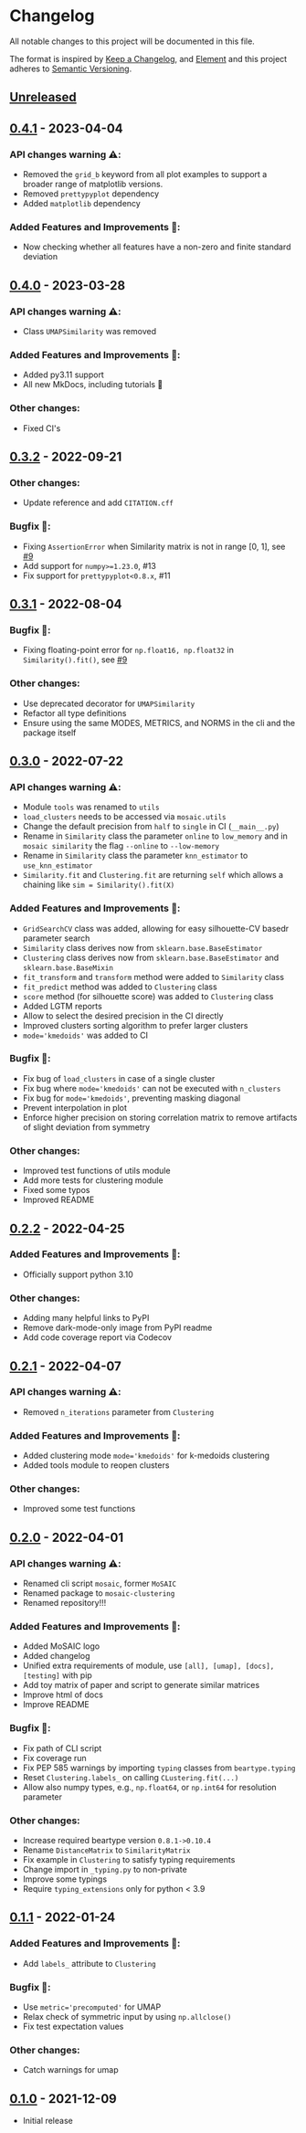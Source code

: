 # Changelog

All notable changes to this project will be documented in this file.

The format is inspired by [Keep a Changelog](https://keepachangelog.com/en/1.0.0/),
and [Element](https://github.com/vector-im/element-android)
and this project adheres to [Semantic Versioning](https://semver.org/spec/v2.0.0.html).

## [Unreleased]


## [0.4.1] - 2023-04-04
### API changes warning ⚠️:
- Removed the `grid_b` keyword from all plot examples to support a broader
  range of matplotlib versions.
- Removed `prettypyplot` dependency
- Added `matplotlib` dependency

### Added Features and Improvements 🙌:
- Now checking whether all features have a non-zero and finite standard deviation


## [0.4.0] - 2023-03-28
### API changes warning ⚠️:
- Class `UMAPSimilarity` was removed

### Added Features and Improvements 🙌:
- Added py3.11 support
- All new MkDocs, including tutorials 🎉

### Other changes:
- Fixed CI's


## [0.3.2] - 2022-09-21
### Other changes:
- Update reference and add `CITATION.cff`

### Bugfix 🐛:
- Fixing `AssertionError` when Similarity matrix is not in range [0, 1], see [#9](/../../issues/9)
- Add support for `numpy>=1.23.0`, #13
- Fix support for `prettypyplot<0.8.x`, #11


## [0.3.1] - 2022-08-04
### Bugfix 🐛:
- Fixing floating-point error for `np.float16, np.float32` in `Similarity().fit()`, see [#9](/../../issues/9)

### Other changes:
- Use deprecated decorator for `UMAPSimilarity`
- Refactor all type definitions
- Ensure using the same MODES, METRICS, and NORMS  in the cli and the package itself


## [0.3.0] - 2022-07-22
### API changes warning ⚠️:
- Module `tools` was renamed to `utils`
- `load_clusters` needs to be accessed via `mosaic.utils`
- Change the default precision from `half` to `single` in CI (`__main__.py`)
- Rename in `Similarity` class the parameter `online` to `low_memory` and in
  `mosaic similarity` the flag `--online` to `--low-memory`
- Rename in `Similarity` class the parameter `knn_estimator` to `use_knn_estimator`
- `Similarity.fit` and `Clustering.fit` are returning `self` which allows a
  chaining like `sim = Similarity().fit(X)`

### Added Features and Improvements 🙌:
- `GridSearchCV` class was added, allowing for easy silhouette-CV basedr
  parameter search
- `Similarity` class derives now from `sklearn.base.BaseEstimator`
- `Clustering` class derives now from `sklearn.base.BaseEstimator` and `sklearn.base.BaseMixin`
- `fit_transform` and `transform`  method were added to `Similarity` class
- `fit_predict` method was added to `Clustering` class
- `score` method (for silhouette score) was added to `Clustering` class
- Added LGTM reports
- Allow to select the desired precision in the CI directly
- Improved clusters sorting algorithm to prefer larger clusters
- `mode='kmedoids'` was added to CI

### Bugfix 🐛:
- Fix bug of `load_clusters` in case of a single cluster
- Fix bug where `mode='kmedoids'` can not be executed with `n_clusters`
- Fix bug for `mode='kmedoids'`, preventing masking diagonal
- Prevent interpolation in plot
- Enforce higher precision on storing correlation matrix to remove artifacts
  of slight deviation from symmetry

### Other changes:
- Improved test functions of utils module
- Add more tests for clustering module
- Fixed some typos
- Improved README


## [0.2.2] - 2022-04-25
### Added Features and Improvements 🙌:
- Officially support python 3.10

### Other changes:
- Adding many helpful links to PyPI
- Remove dark-mode-only image from PyPI readme
- Add code coverage report via Codecov


## [0.2.1] - 2022-04-07
### API changes warning ⚠️:
- Removed `n_iterations` parameter from `Clustering`

### Added Features and Improvements 🙌:
- Added clustering mode `mode='kmedoids'` for k-medoids clustering
- Added tools module to reopen clusters

### Other changes:
- Improved some test functions


## [0.2.0] - 2022-04-01
### API changes warning ⚠️:
- Renamed cli script `mosaic`, former `MoSAIC`
- Renamed package to `mosaic-clustering`
- Renamed repository!!!

### Added Features and Improvements 🙌:
- Added MoSAIC logo
- Added changelog
- Unified extra requirements of module, use `[all], [umap], [docs], [testing]` with pip
- Add toy matrix of paper and script to generate similar matrices
- Improve html of docs
- Improve README

### Bugfix 🐛:
- Fix path of CLI script
- Fix coverage run
- Fix PEP 585 warnings by importing `typing` classes from `beartype.typing`
- Reset `Clustering.labels_` on calling `CLustering.fit(...)`
- Allow also numpy types, e.g., `np.float64`, or `np.int64` for resolution parameter

### Other changes:
- Increase required beartype version `0.8.1->0.10.4`
- Rename `DistanceMatrix` to `SimilarityMatrix`
- Fix example in `Clustering` to satisfy typing requirements
- Change import in `_typing.py` to non-private
- Improve some typings
- Require `typing_extensions` only for python < 3.9


## [0.1.1] - 2022-01-24
### Added Features and Improvements 🙌:
- Add `labels_` attribute to `Clustering`

### Bugfix 🐛:
- Use `metric='precomputed'` for UMAP
- Relax check of symmetric input by using `np.allclose()`
- Fix test expectation values

### Other changes:
- Catch warnings for umap


## [0.1.0] - 2021-12-09
- Initial release


[Unreleased]: https://github.com/moldyn/MoSAIC/compare/v0.4.1...main
[0.4.1]: https://github.com/moldyn/MoSAIC/compare/v0.4.0...v0.4.1
[0.4.0]: https://github.com/moldyn/MoSAIC/compare/v0.3.2...v0.4.0
[0.3.2]: https://github.com/moldyn/MoSAIC/compare/v0.3.1...v0.3.2
[0.3.1]: https://github.com/moldyn/MoSAIC/compare/v0.3.0...v0.3.1
[0.3.0]: https://github.com/moldyn/MoSAIC/compare/v0.2.2...v0.3.0
[0.2.2]: https://github.com/moldyn/MoSAIC/compare/v0.2.1...v0.2.2
[0.2.1]: https://github.com/moldyn/MoSAIC/compare/v0.2.0...v0.2.1
[0.2.0]: https://github.com/moldyn/MoSAIC/compare/v0.1.1...v0.2.0
[0.1.1]: https://github.com/moldyn/MoSAIC/compare/v0.1.0...v0.1.1
[0.1.0]: https://github.com/moldyn/MoSAIC/tree/v0.1.0
